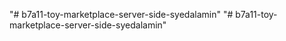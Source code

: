 "# b7a11-toy-marketplace-server-side-syedalamin" 
"# b7a11-toy-marketplace-server-side-syedalamin" 
